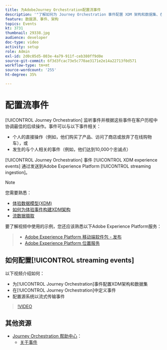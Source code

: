 ```yaml
---
title: 为AdobeJourney Orchestration配置流事件
description: '"了解如何为 Journey Orchestration 事件配置 XDM 架构和数据集、在 Journey Orchestration 中定义事件以及配置源系统以形成事件流"'
feature: 数据源、事件、架构
topics: Events
kt: 3731
thumbnail: 29338.jpg
audience: developer
doc-type: video
activity: setup
role: Admin
exl-id: 2d0c05d5-803e-4a79-911f-ceb380ff9d0e
source-git-commit: 6f3d3fcac73e5c770ae3171e2e14a22713f0d571
workflow-type: tm+mt
source-wordcount: '255'
ht-degree: 35%

---
```


# 配置流事件

[!UICONTROL Journey Orchestration] 监听事件并根据这些事件在客户历程中协调最佳的后续操作。事件可以与以下事件相关：

* 个人的直接操作（例如，他们购买了产品、访问了商店或放弃了在线购物车），或
* 发生的与个人相关的事件（例如，他们达到10,000个忠诚点）

[!UICONTROL Journey Orchestration] 事件 [!UICONTROL XDM experience events] 通过发送到Adobe Experience Platform  [!UICONTROL streaming ingestion]。

>[!NOTE]
>
>您需要熟悉：
>
>* [体验数据模型(XDM)](https://docs.adobe.com/content/help/zh-Hans/platform-learn/tutorials/schemas/understanding-the-xdm-system-and-experience-data-model.html)
>* [如何为体验事件构建XDM架构](https://docs.adobe.com/content/help/zh-Hans/platform-learn/tutorials/schemas/create-your-first-schema-with-out-of-the-box-components.html)
>* [流数据摄取](https://docs.adobe.com/content/help/en/platform-learn/tutorials/data-ingestion/understanding-streaming-ingestion.html)
>
>
要了解视频中使用的示例，您还应该熟悉以下Adobe Experience Platform服务：
>
>* [Adobe Experience Platform 移动端软件包 - 发布](https://docs.adobe.com/content/help/zh-Hans/core-services-learn/tutorials/launch-mobile/understanding-the-mobile-sdks.html)
>* [Adobe Experience Platform 位置服务](https://docs.adobe.com/content/help/zh-Hans/places/using/home.html)


## 如何配置[!UICONTROL streaming events]

以下视频介绍如何：

* 为[!UICONTROL Journey Orchestration]事件配置XDM架构和数据集
* 在[!UICONTROL Journey Orchestration]中定义事件
* 配置源系统以流式传输事件

>[!VIDEO](https://video.tv.adobe.com/v/29338?quality=12)

## 其他资源

* [Journey Orchestration 帮助中心](https://docs.adobe.com/content/help/zh-Hans/journeys/using/journey-orchestration-home.html)：
   * [关于事件](https://docs.adobe.com/content/help/en/journeys/using/events-journeys/about-events.html)
